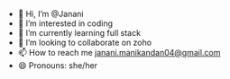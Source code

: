 - 👋 Hi, I’m @Janani
- 👀 I’m interested in coding 
- 🌱 I’m currently learning full stack
- 💞️ I’m looking to collaborate on zoho 
- 📫 How to reach me janani.manikandan04@gmail.com
- 😄 Pronouns: she/her


<!---
M-Janani04/M-Janani04 is a ✨ special ✨ repository because its `README.md` (this file) appears on your GitHub profile.
You can click the Preview link to take a look at your changes.
--->
